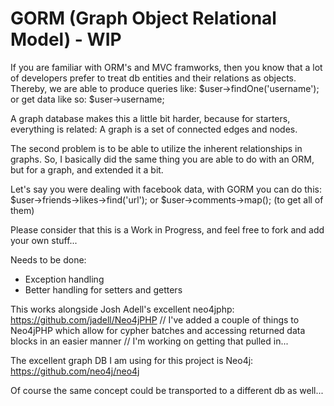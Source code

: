 GORM (Graph Object Relational Model) - WIP
====================================
If you are familiar with ORM's and MVC framworks, then you know that a lot of developers prefer to treat db entities and their relations as objects.
Thereby, we are able to produce queries like: 
$user->findOne('username'); or get data like so: $user->username;

A graph database makes this a little bit harder, because for starters, everything is related:
A graph is a set of connected edges and nodes. 

The second problem is to be able to utilize the inherent relationships in graphs.
So, I basically did the same thing you are able to do with an ORM, but for a graph, and extended it a bit.

Let's say you were dealing with facebook data, with GORM you can do this:
$user->friends->likes->find('url'); or $user->comments->map(); (to get all of them)

Please consider that this is a Work in Progress, and feel free to fork and add your own stuff...

Needs to be done:
* Exception handling
* Better handling for setters and getters


This works alongside Josh Adell's excellent neo4jphp: 
https://github.com/jadell/Neo4jPHP
// I've added a couple of things to Neo4jPHP which allow for cypher batches and accessing returned data blocks in an easier manner
// I'm working on getting that pulled in...

The excellent graph DB I am using for this project is Neo4j:
https://github.com/neo4j/neo4j

Of course the same concept could be transported to a different db as well...